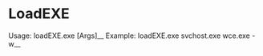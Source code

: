 # LoadEXE

Usage: loadEXE.exe <System EXE> <Our EXE> [Args]__
Example: loadEXE.exe svchost.exe wce.exe -w__